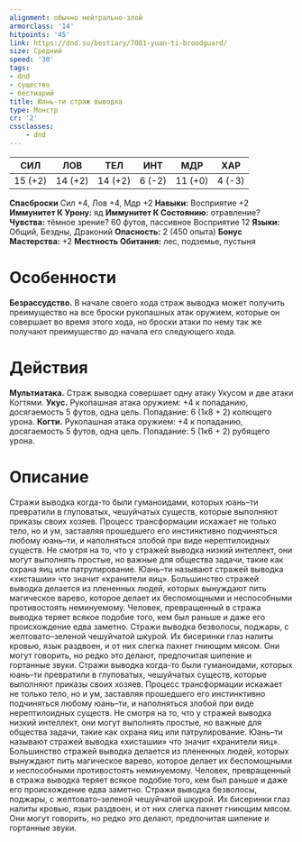 ```yaml
---
alignment: обычно нейтрально-злой
armorclass: '14'
hitpoints: '45'
link: https://dnd.su/bestiary/7081-yuan-ti-broodguard/
size: Средний
speed: '30'
tags:
- dnd
- существо
- бестиарий
title: Юань-ти страж выводка
type: Монстр
cr: '2'
cssclasses:
    - dnd
---
```



| СИЛ | ЛОВ | ТЕЛ | ИНТ | МДР | ХАР |
|---|---|---|---|---|---|
| 15 (+2) | 14 (+2) | 14 (+2) | 6 (-2) | 11 (+0) | 4 (-3) |
**Спасброски** Сил +4, Лов +4, Мдр +2
**Навыки:** Восприятие +2
**Иммунитет К Урону:** яд
**Иммунитет К Состоянию:** отравление?
**Чувства:** тёмное зрение? 60 футов, пассивное Восприятие 12
**Языки:** Общий, Бездны, Драконий
**Опасность:** 2 (450 опыта)
**Бонус Мастерства:** +2
**Местность Обитания:** лес, подземье, пустыня


# Особенности
**Безрассудство.** В начале своего хода страж выводка может получить преимущество на все броски рукопашных атак оружием, которые он совершает во время этого хода, но броски атаки по нему так же получают преимущество до начала его следующего хода.


# Действия
**Мультиатака.** Страж выводка совершает одну атаку Укусом и две атаки Когтями.
**Укус.** Рукопашная атака оружием: +4 к попаданию, досягаемость 5 футов, одна цель. Попадание: 6 (1к8 + 2) колющего урона.
**Когти.** Рукопашная атака оружием: +4 к попаданию, досягаемость 5 футов, одна цель. Попадание: 5 (1к6 + 2) рубящего урона.


# Описание
Стражи выводка когда-то были гуманоидами, которых юань–ти превратили в глуповатых, чешуйчатых существ, которые выполняют приказы своих хозяев. Процесс трансформации искажает не только тело, но и ум, заставляя прошедшего его инстинктивно подчиняться любому юань–ти, и наполняться злобой при виде нерептилоидных существ.
Не смотря на то, что у стражей выводка низкий интеллект, они могут выполнять простые, но важные для общества задачи, такие как охрана яиц или патрулирование. Юань–ти называют стражей выводка «хисташии» что значит «хранители яиц».
Большинство стражей выводка делается из плененных людей, которых вынуждают пить магическое варево, которое делает их беспомощными и неспособными противостоять неминуемому. Человек, превращенный в стража выводка теряет всякое подобие того, кем был раньше и даже его происхождение едва заметно. Стражи выводка безволосы, поджары, с желтовато–зеленой чешуйчатой шкурой. Их бисеринки глаз налиты кровью, язык раздвоен, и от них слегка пахнет гниющим мясом. Они могут говорить, но редко это делают, предпочитая шипение и гортанные звуки. Стражи выводка когда-то были гуманоидами, которых юань–ти превратили в глуповатых, чешуйчатых существ, которые выполняют приказы своих хозяев. Процесс трансформации искажает не только тело, но и ум, заставляя прошедшего его инстинктивно подчиняться любому юань–ти, и наполняться злобой при виде нерептилоидных существ. Не смотря на то, что у стражей выводка низкий интеллект, они могут выполнять простые, но важные для общества задачи, такие как охрана яиц или патрулирование. Юань–ти называют стражей выводка «хисташии» что значит «хранители яиц». Большинство стражей выводка делается из плененных людей, которых вынуждают пить магическое варево, которое делает их беспомощными и неспособными противостоять неминуемому. Человек, превращенный в стража выводка теряет всякое подобие того, кем был раньше и даже его происхождение едва заметно. Стражи выводка безволосы, поджары, с желтовато–зеленой чешуйчатой шкурой. Их бисеринки глаз налиты кровью, язык раздвоен, и от них слегка пахнет гниющим мясом. Они могут говорить, но редко это делают, предпочитая шипение и гортанные звуки.